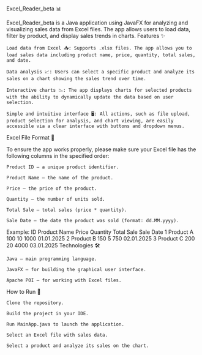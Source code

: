 Excel_Reader_beta 📊

Excel_Reader_beta is a Java application using JavaFX for analyzing and visualizing sales data from Excel files. The app allows users to load data, filter by product, and display sales trends in charts.
Features ✨

    Load data from Excel 📥: Supports .xlsx files. The app allows you to load sales data including product name, price, quantity, total sales, and date.

    Data analysis 📈: Users can select a specific product and analyze its sales on a chart showing the sales trend over time.

    Interactive charts 📉: The app displays charts for selected products with the ability to dynamically update the data based on user selection.

    Simple and intuitive interface 🖥️: All actions, such as file upload, product selection for analysis, and chart viewing, are easily accessible via a clear interface with buttons and dropdown menus.

Excel File Format 📂

To ensure the app works properly, please make sure your Excel file has the following columns in the specified order:

    Product ID — a unique product identifier.

    Product Name — the name of the product.

    Price — the price of the product.

    Quantity — the number of units sold.

    Total Sale — total sales (price * quantity).

    Sale Date — the date the product was sold (format: dd.MM.yyyy).

Example:
ID	Product Name	Price	Quantity	Total Sale	Sale Date
1	Product A	100	10	1000	01.01.2025
2	Product B	150	5	750	02.01.2025
3	Product C	200	20	4000	03.01.2025
Technologies 🛠️

    Java — main programming language.

    JavaFX — for building the graphical user interface.

    Apache POI — for working with Excel files.

How to Run 🚀

    Clone the repository.

    Build the project in your IDE.

    Run MainApp.java to launch the application.

    Select an Excel file with sales data.

    Select a product and analyze its sales on the chart.